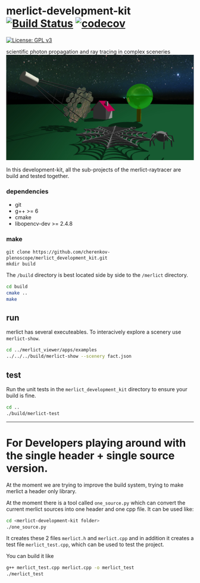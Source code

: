 # merlict-development-kit [![Build Status](https://travis-ci.org/cherenkov-plenoscope/merlict_development_kit.svg?branch=master)](https://travis-ci.org/cherenkov-plenoscope/merlict_development_kit) [![codecov](https://codecov.io/gh/cherenkov-plenoscope/merlict_development_kit/branch/master/graph/badge.svg)](https://codecov.io/gh/cherenkov-plenoscope/merlict_development_kit)

[![License: GPL v3](https://img.shields.io/badge/License-GPL%20v3-blue.svg)](https://www.gnu.org/licenses/gpl-3.0)

scientific photon propagation and ray tracing in complex sceneries
![img](Readme/fact_and_spider_web.jpg)

In this development-kit, all the sub-projects of the merlict-raytracer are build and tested together.

### dependencies
* git
* g++ >= 6
* cmake
* libopencv-dev >= 2.4.8

### make
```
git clone https://github.com/cherenkov-plenoscope/merlict_development_kit.git
mkdir build
```
The `/build` directory is best located side by side to the `/merlict` directory.

```bash
cd build
cmake ..
make
```

## run
merlict has several executeables. To interacively explore a scenery use `merlict-show`.
```bash
cd ../merlict_viewer/apps/examples
../../../build/merlict-show --scenery fact.json
```

## test
Run the unit tests in the `merlict_development_kit` directory to ensure your build is fine.


```bash
cd ..
./build/merlict-test
```

---

# For Developers playing around with the single header + single source version.

At the moment we are trying to improve the build system, trying to make
merlict a header only library.

At the moment there is a tool called `one_source.py` which can convert the current merlict
sources into one header and one cpp file. It can be used like:

```bash
cd <merlict-development-kit folder>
./one_source.py
```

It creates these 2 files `merlict.h` and `merlict.cpp` and in addition it creates
a test file `merlict_test.cpp`, which can be used to test the project.

You can build it like

```bash
g++ merlict_test.cpp merlict.cpp -o merlict_test
./merlict_test
```
